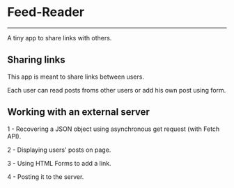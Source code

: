# Feed-Reader
---

A tiny app to share links with others.

## Sharing links

This app is meant to share links between users. 

Each user can read posts froms other users or add his own post using 
form.

## Working with an external server

1 - Recovering a JSON object using asynchronous get request (with Fetch API).

2 - Displaying users' posts on page. 

3 - Using HTML Forms to add a link.

4 - Posting it to the server.
